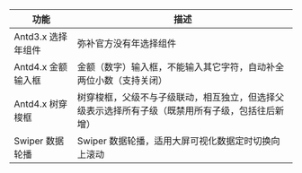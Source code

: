 |  功能   | 描述  |
|  ----  | ----  |
| Antd3.x 选择年组件 | 弥补官方没有年选择组件 |
| Antd4.x 金额输入框 | 金额（数字）输入框，不能输入其它字符，自动补全两位小数（支持关闭） |
| Antd4.x 树穿梭框 | 树穿梭框，父级不与子级联动，相互独立，但选择父级表示选择所有子级（既禁用所有子级，包括往后新增） |
| Swiper 数据轮播 | Swiper 数据轮播，适用大屏可视化数据定时切换向上滚动 |
